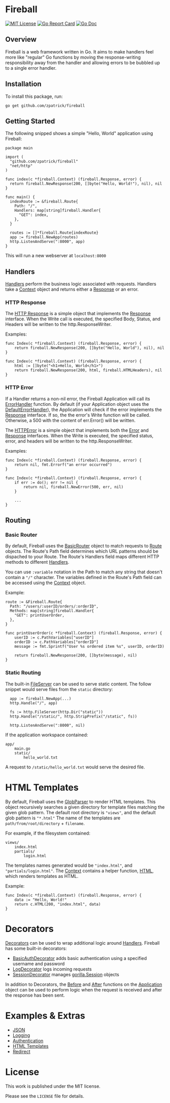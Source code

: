# Fireball

[![MIT License](https://img.shields.io/badge/license-MIT-blue.svg)](https://github.com/zpatrick/fireball/blob/master/LICENSE)
[![Go Report Card](https://goreportcard.com/badge/github.com/zpatrick/fireball)](https://goreportcard.com/report/github.com/zpatrick/fireball)
[![Go Doc](https://godoc.org/github.com/zpatrick/fireball?status.svg)](https://godoc.org/github.com/zpatrick/fireball)


## Overview
Fireball is a web framework written in Go. 
It aims to make handlers feel more like "regular" Go functions by moving the response-writing responsibility away from the handler and allowing errors to be bubbled up to a single error handler.

## Installation
To install this package, run:
```
go get github.com/zpatrick/fireball
```

## Getting Started
The following snipped shows a simple "Hello, World" application using Fireball:
```
package main

import (
  "github.com/zpatrick/fireball"
  "net/http"
)

func index(c *fireball.Context) (fireball.Response, error) {
  return fireball.NewResponse(200, []byte("Hello, World!"), nil), nil
}

func main() {
  indexRoute := &fireball.Route{
    Path: "/",
    Handlers: map[string]fireball.Handler{
      "GET": index,
    },
  }

  routes := []*fireball.Route{indexRoute}
  app := fireball.NewApp(routes)
  http.ListenAndServe(":8000", app)
}
```

This will run a new webserver at `localhost:8000`

## Handlers
[Handlers](https://godoc.org/github.com/zpatrick/fireball#Handler) perform the business logic associated with requests. 
Handlers take a [Context](https://godoc.org/github.com/zpatrick/fireball#Context) object and returns either a [Response](https://godoc.org/github.com/zpatrick/fireball#Response) or an error.

### HTTP Response
The [HTTP Response](https://godoc.org/github.com/zpatrick/fireball#HTTPResponse) is a simple object that implements the [Response](https://godoc.org/github.com/zpatrick/fireball#Response) interface. 
When the Write call is executed, the specified Body, Status, and Headers will be written to the http.ResponseWriter.

Examples:
```
func Index(c *fireball.Context) (fireball.Response, error) {
    return fireball.NewResponse(200, []byte("Hello, World"), nil), nil
}
```

```
func Index(c *fireball.Context) (fireball.Response, error) {
    html := []byte("<h1>Hello, World</h1>")
    return fireball.NewResponse(200, html, fireball.HTMLHeaders), nil
}
```

### HTTP Error
If a Handler returns a non-nil error, the Fireball Application will call its [ErrorHandler](https://godoc.org/github.com/zpatrick/fireball#App) function. 
By default (if your Application object uses the [DefaultErrorHandler](https://godoc.org/github.com/zpatrick/fireball#DefaultErrorHandler)), the Application will check if the error implements the [Response](https://godoc.org/github.com/zpatrick/fireball#Response) interface. 
If so, the the error's Write function will be called. 
Otherwise, a 500 with the content of err.Error() will be written. 

The [HTTPError](https://godoc.org/github.com/zpatrick/fireball#HTTPError) is a simple object that implements both the [Error](https://golang.org/pkg/builtin/#error) and [Response](https://godoc.org/github.com/zpatrick/fireball#Response) interfaces. 
When the Write is executed, the specified status, error, and headers will be written to the http.ResponseWriter. 

Examples:
```
func Index(c *fireball.Context) (fireball.Response, error) {
    return nil, fmt.Errorf("an error occurred")
}
```
```
func Index(c *fireball.Context) (fireball.Response, error) {
    if err := do(); err != nil {
        return nil, fireball.NewError(500, err, nil)
    }
    
    ...
}
```

## Routing

### Basic Router
By default, Fireball uses the [BasicRouter](https://godoc.org/github.com/zpatrick/fireball#BasicRouter) object to match requests to [Route](https://godoc.org/github.com/zpatrick/fireball#Route) objects.
The Route's Path field determines which URL patterns should be dispached to your Route. 
The Route's Handlers field maps different HTTP methods to different [Handlers](https://godoc.org/github.com/zpatrick/fireball#Handler).

You can use `:variable` notation in the Path to match any string that doesn't contain a `"/"` character.
The variables defined in the Route's Path field can be accessed using the [Context](https://godoc.org/github.com/zpatrick/fireball#Context) object.

Example:
```
route := &Fireball.Route{
  Path: "/users/:userID/orders/:orderID",
  Methods: map[string]fireball.Handler{
    "GET": printUserOrder,
  },
}

func printUserOrder(c *fireball.Context) (fireball.Response, error) {
    userID := c.PathVariables["userID"]
    orderID := c.PathVariables["orderID"]
    message := fmt.Sprintf("User %s ordered item %s", userID, orderID)
    
    return fireball.NewResponse(200, []byte(message), nil)
}
```

### Static Routing
The built-in [FileServer](https://golang.org/pkg/net/http/#FileServer) can be used to serve static content.
The follow snippet would serve files from the `static` directory:
```
  app := fireball.NewApp(...)
  http.Handle("/", app)

  fs := http.FileServer(http.Dir("static"))
  http.Handle("/static/", http.StripPrefix("/static", fs))
  
  http.ListenAndServe(":8000", nil)
```

If the application workspace contained:
```
app/
    main.go
    static/
        hello_world.txt
```

A request to `/static/hello_world.txt` would serve the desired file.


# HTML Templates
By default, Fireball uses the [GlobParser](https://godoc.org/github.com/zpatrick/fireball#GlobParser) to render HTML templates. 
This object recursively searches a given directory for template files matching the given glob pattern. 
The default root directory is `"views"`, and the default glob pattern is `"*.html"`
The name of the templates are `path/from/root/directory` + `filename`. 

For example, if the filesystem contained:
```
views/
    index.html
    partials/
        login.html
```

The templates names generated would be `"index.html"`, and `"partials/login.html"`.
The [Context](https://godoc.org/github.com/zpatrick/fireball#Context) contains a helper function, [HTML](https://godoc.org/github.com/zpatrick/fireball#Context.HTML), which renders templates as HTML.

Example:
```
func Index(c *fireball.Context) (fireball.Response, error) {
    data := "Hello, World!"
    return c.HTML(200, "index.html", data)
}
```

# Decorators
[Decorators](https://godoc.org/github.com/zpatrick/fireball#Decorator) can be used to wrap additional logic around [Handlers](https://godoc.org/github.com/zpatrick/fireball#Handler). 
Fireball has some built-in decorators:
* [BasicAuthDecorator](https://godoc.org/github.com/zpatrick/fireball#BasicAuthDecorator) adds basic authentication using a specified username and password
* [LogDecorator](https://godoc.org/github.com/zpatrick/fireball#LogDecorator) logs incoming requests
* [SessionDecorator](https://godoc.org/github.com/zpatrick/fireball#SessionDecorator) manages [gorilla.Session](http://www.gorillatoolkit.org/pkg/sessions#Session) objects

In addition to Decorators, the [Before](https://godoc.org/github.com/zpatrick/fireball#App) and [After](https://godoc.org/github.com/zpatrick/fireball#App) functions on the [Application](https://godoc.org/github.com/zpatrick/fireball#App) object can be used to perform logic when the request is received and after the response has been sent. 

# Examples & Extras
* [JSON](https://github.com/zpatrick/fireball/blob/master/examples/api/controllers/movie_controller.go#L49)
* [Logging](https://github.com/zpatrick/fireball/tree/master/examples/blog/main.go#L15)
* [Authentication](https://github.com/zpatrick/fireball/tree/master/examples/blog/main.go#L14)
* [HTML Templates](https://github.com/zpatrick/fireball/blob/master/examples/blog/controllers/root_controller.go#L71)
* [Redirect](https://godoc.org/github.com/zpatrick/fireball#Redirect)

# License
This work is published under the MIT license.

Please see the `LICENSE` file for details.
